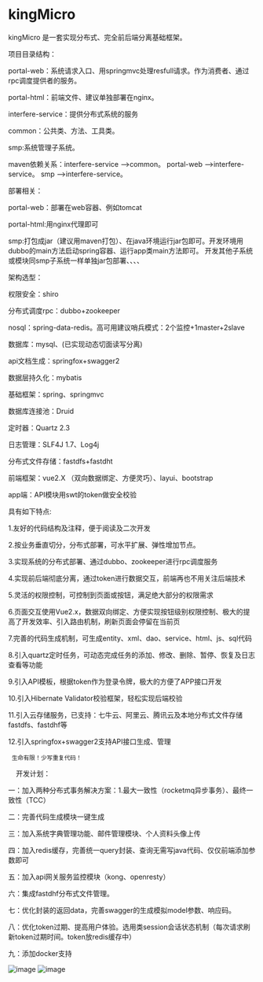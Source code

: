 # kingMicro
kingMicro 是一套实现分布式、完全前后端分离基础框架。

项目目录结构：

portal-web：系统请求入口、用springmvc处理resfull请求。作为消费者、通过rpc调度提供者的服务。

portal-html：前端文件、建议单独部署在nginx。

interfere-service：提供分布式系统的服务

common：公共类、方法、工具类。

smp:系统管理子系统。

maven依赖关系：interfere-service —>common。
portal-web —>interfere-service。
smp —>interfere-service。

部署相关：

portal-web：部署在web容器、例如tomcat

portal-html:用nginx代理即可

smp:打包成jar（建议用maven打包）、在java环境运行jar包即可。开发环境用dubbo的main方法启动spring容器、运行app类main方法即可。
开发其他子系统或模块同smp子系统一样单独jar包部署、、、、

架构选型：

权限安全：shiro

分布式调度rpc：dubbo+zookeeper

nosql：spring-data-redis。高可用建议哨兵模式：2个监控+1master+2slave

数据库：mysql、(已实现动态切面读写分离)

api文档生成：springfox+swagger2

数据层持久化：mybatis

基础框架：spring、springmvc

数据库连接池：Druid 

定时器：Quartz 2.3

日志管理：SLF4J 1.7、Log4j

分布式文件存储：fastdfs+fastdht

前端框架：vue2.X （双向数据绑定、方便灵巧）、layui、bootstrap

app端：API模块用swt的token做安全校验

具有如下特点:

1.友好的代码结构及注释，便于阅读及二次开发

2.按业务垂直切分，分布式部署，可水平扩展、弹性增加节点。

3.实现系统的分布式部署、通过dubbo、zookeeper进行rpc调度服务

4.实现前后端彻底分离，通过token进行数据交互，前端再也不用关注后端技术

5.灵活的权限控制，可控制到页面或按钮，满足绝大部分的权限需求

6.页面交互使用Vue2.x，数据双向绑定、方便实现按钮级别权限控制、极大的提高了开发效率、引入路由机制，刷新页面会停留在当前页

7.完善的代码生成机制，可生成entity、xml、dao、service、html、js、sql代码

8.引入quartz定时任务，可动态完成任务的添加、修改、删除、暂停、恢复及日志查看等功能

9.引入API模板，根据token作为登录令牌，极大的方便了APP接口开发

10.引入Hibernate Validator校验框架，轻松实现后端校验

11.引入云存储服务，已支持：七牛云、阿里云、腾讯云及本地分布式文件存储fastdfs、fastdhf等

12.引入springfox+swagger2支持API接口生成、管理
  
     生命有限！少写重复代码！
     
开发计划：

一：加入两种分布式事务解决方案：1.最大一致性（rocketmq异步事务）、最终一致性（TCC）

二：完善代码生成模块一键生成

三：加入系统字典管理功能、邮件管理模块、个人资料头像上传

四：加入redis缓存，完善统一query封装、查询无需写java代码、仅仅前端添加参数即可

五：加入api网关服务监控模块（kong、openresty）

六：集成fastdhf分布式文件管理。

七：优化封装的返回data，完善swagger的生成模拟model参数、响应码。

八：优化token过期、提高用户体验。选用类session会话状态机制（每次请求刷新token过期时间。token放redis缓存中）

九：添加docker支持

![image](https://github.com/3zamn/kingMicro/blob/master/20180319110604.jpg)
![image](https://github.com/3zamn/kingMicro/blob/master/20180319112154.jpg)
